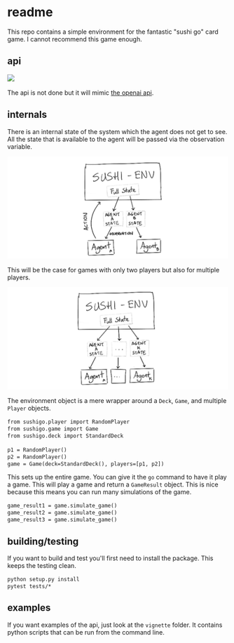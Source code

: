 # readme

This repo contains a simple environment for the fantastic "sushi go" card game. I cannot recommend this game enough.

## api

![](https://gym.openai.com/assets/docs/aeloop-138c89d44114492fd02822303e6b4b07213010bb14ca5856d2d49d6b62d88e53.svg)

The api is not done but it will mimic [the openai api](https://gym.openai.com/docs).

## internals

There is an internal state of the system which the agent does not get to see. All the state that is available to the agent will be passed via the observation variable.

![](/readme_imgs/internals1.png)

This will be the case for games with only two players but also for multiple players.

![](/readme_imgs/internals2.png)

The environment object is a mere wrapper around a `Deck`, `Game`, and multiple `Player` objects.

```
from sushigo.player import RandomPlayer
from sushigo.game import Game
from sushigo.deck import StandardDeck

p1 = RandomPlayer()
p2 = RandomPlayer()
game = Game(deck=StandardDeck(), players=[p1, p2])
```

This sets up the entire game. You can give it the `go` command to have it play a game. This will play a game and return a `GameResult` object. This is nice because this means you can run many simulations of the game.

```
game_result1 = game.simulate_game()
game_result2 = game.simulate_game()
game_result3 = game.simulate_game()
```


## building/testing

If you want to build and test you'll first need to install the package. This keeps the testing clean.

```
python setup.py install
pytest tests/*
```

## examples

If you want examples of the api, just look at the `vignette` folder. It contains python scripts that can be run from the command line.